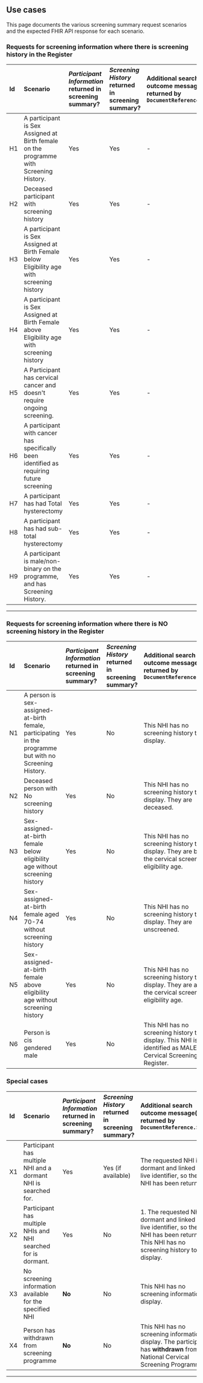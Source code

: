 ## Use cases

This page documents the various screening summary request scenarios and the expected FHIR API response for each scenario.

### Requests for screening information where there is screening history in the Register

|**Id**|**Scenario** | ***Participant Information* returned in screening summary?**| ***Screening History* returned in screening summary?** | **Additional search outcome message(s) returned by `DocumentReference.Search`** |
|:-|:--------------------------------------------------------------------------------------|:------|:--------|:----------------|
|H1| A participant is Sex Assigned at Birth female on the programme with Screening History. | Yes | Yes | - |
|H2| Deceased participant with screening history | Yes | Yes | - |
|H3| A participant is Sex Assigned at Birth Female below Eligibility age with screening history | Yes | Yes | - |
|H4| A participant is Sex Assigned at Birth Female above Eligibility age with screening history | Yes | Yes | - |
|H5| A Participant has cervical cancer and doesn't require ongoing screening. | Yes | Yes | - |
|H6| A participant with cancer has specifically been identified as requiring future screening | Yes | Yes | - |
|H7| A participant has had Total hysterectomy | Yes | Yes | - |
|H8| A participant has had sub-total hysterectomy | Yes | Yes | - |
|H9| A participant is male/non-binary on the programme, and has Screening History. | Yes | Yes | - |

---

### Requests for screening information where there is NO screening history in the Register

|**Id**|**Scenario** | ***Participant Information* returned in screening summary?**| ***Screening History* returned in screening summary?** | **Additional search outcome message(s) returned by `DocumentReference.Search`** |
|:-|:--------------------------------------------------------------------------------------|:------|:--------|:----------------|
|N1| A person is sex-assigned-at-birth female, participating in the programme but with no Screening History. | Yes | No | This NHI has no screening history to display. |
|N2| Deceased person with No screening history | Yes | No | This NHI has no screening history to display. They are deceased.  |
|N3| Sex-assigned-at-birth female below eligibility age without screening history | Yes | No | This NHI has no screening history to display. They are below the cervical screening eligibility age. |
|N4| Sex-assigned-at-birth female aged 70-74 without screening history | Yes | No | This NHI has no screening history to display. They are unscreened. |
|N5| Sex-assigned-at-birth female above eligibility age without screening history | Yes | No | This NHI has no screening history to display. They are above the cervical screening eligibility age. |
|N6| Person is cis gendered male | Yes | No | This NHI has no screening history to display. This NHI is identified as MALE in the Cervical Screening Register. |

### Special cases

|**Id**|**Scenario** | ***Participant Information* returned in screening summary?**| ***Screening History* returned in screening summary?** | **Additional search outcome message(s) returned by `DocumentReference.Search`** |
|:-|:--------------------------------------------------------------------------------------|:------|:--------|:----------------|
|X1| Participant has multiple NHI and a dormant NHI is searched for.    | Yes    | Yes (if available) | The requested NHI is dormant and linked to a live identifier, so the live NHI has been returned. |
|X2| Participant has multiple NHIs and NHI searched for is dormant.     | Yes    | No    | 1. The requested NHI is dormant and linked to a live identifier, so the live NHI has been returned.  2. This NHI has no screening history to display. |
|X3| No screening information available for the specified NHI           | **No** |  No   | This NHI has no screening information to display. |
|X4| Person has withdrawn from screening programme                      | **No** | No    | This NHI has no screening information to display. The participant has **withdrawn** from the National Cervical Screening Programme. |


---
